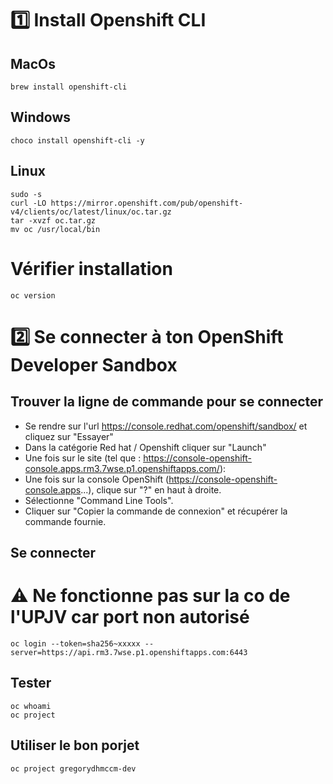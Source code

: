 # 1️⃣ Install Openshift CLI

## MacOs
```shell
brew install openshift-cli
```

## Windows
```batch
choco install openshift-cli -y
```

## Linux
```shell
sudo -s
curl -LO https://mirror.openshift.com/pub/openshift-v4/clients/oc/latest/linux/oc.tar.gz
tar -xvzf oc.tar.gz
mv oc /usr/local/bin
```

# Vérifier installation
```shell
oc version
```

# 2️⃣ Se connecter à ton OpenShift Developer Sandbox
## Trouver la ligne de commande pour se connecter
 - Se rendre sur l'url https://console.redhat.com/openshift/sandbox/ et cliquez sur "Essayer"
 - Dans la catégorie Red hat / Openshift cliquer sur "Launch"
 - Une fois sur le site (tel que : https://console-openshift-console.apps.rm3.7wse.p1.openshiftapps.com/):
 - Une fois sur la console OpenShift (https://console-openshift-console.apps...), clique sur "?" en haut à droite.
 - Sélectionne "Command Line Tools". 
 - Cliquer sur "Copier la commande de connexion" et récupérer la commande fournie.

## Se connecter
# ⚠️ Ne fonctionne pas sur la co de l'UPJV car port non autorisé
```shell
oc login --token=sha256~xxxxx --server=https://api.rm3.7wse.p1.openshiftapps.com:6443 
```

## Tester
```shell
oc whoami
oc project
```

## Utiliser le bon porjet
```shell
oc project gregorydhmccm-dev
```
 